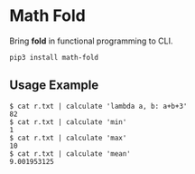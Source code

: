 # Math Fold

Bring **fold** in functional programming to CLI.

`pip3 install math-fold`

## Usage Example

```
$ cat r.txt | calculate 'lambda a, b: a+b+3'
82
$ cat r.txt | calculate 'min'
1
$ cat r.txt | calculate 'max'
10
$ cat r.txt | calculate 'mean'
9.001953125
```

